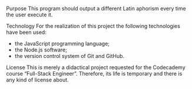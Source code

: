 Purpose
This program should output a different Latin aphorism every time the user execute it.

Technology
For the realization of this project the following technologies have been used:
- the JavaScript programming language;
- the Node.js software;
- the version control system of Git and GitHub.

License
This is merely a didactical project requested for the Codecademy course “Full-Stack Engineer”. Therefore, its life is temporary and there is any kind of license about.
